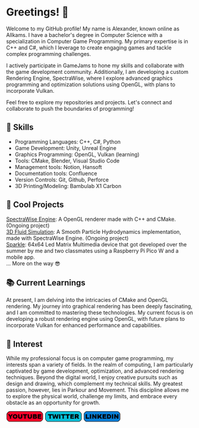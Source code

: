 # Greetings! 👋
Welcome to my GitHub profile! My name is Alexander, known online as Allkams. I have a bachelor's degree in Computer Science with a specialization in Computer Game Programming. My primary expertise is in C++ and C#, which I leverage to create engaging games and tackle complex programming challenges.

I actively participate in GameJams to hone my skills and collaborate with the game development community. Additionally, I am developing a custom Rendering Engine, SpectraWise, where I explore advanced graphics programming and optimization solutions using OpenGL, with plans to incorporate Vulkan.

Feel free to explore my repositories and projects. Let's connect and collaborate to push the boundaries of programming!

## 💼 Skills
- Programming Languages: C++, C#, Python
- Game Development: Unity, Unreal Engine
- Graphics Programming: OpenGL, Vulkan (learning)
- Tools: CMake, Blender, Visual Studio Code
- Management tools: Notion, Hansoft
- Documentation tools: Confluence
- Version Controls: Git, Github, Perforce
- 3D Printing/Modeling: Bambulab X1 Carbon

## 📂 Cool Projects
[SpectraWise Engine](https://github.com/Allkams/SpectraWise-Engine): A OpenGL renderer made with C++ and CMake. (Ongoing project)  
[3D Fluid Simulation](https://github.com/Allkams/Fluid-Simulation-3D): A Smooth Particle Hydrodynamics implementation, made with SpectraWise Engine. (Ongoing project)  
[Sparkle](https://github.com/berwil-1/SparklePico): 64x64 Led Matrix Multimedia device that got developed over the summer by me and two classmates using a Raspberry Pi Pico W and a mobile app.  
... More on the way 😎

## 📚 Current Learnings 
At present, I am delving into the intricacies of CMake and OpenGL rendering. My journey into graphical rendering has been deeply fascinating, and I am committed to mastering these technologies. My current focus is on developing a robust rendering engine using OpenGL, with future plans to incorporate Vulkan for enhanced performance and capabilities.

## 🎨 Interest 
While my professional focus is on computer game programming, my interests span a variety of fields. In the realm of computing, I am particularly captivated by game development, optimization, and advanced rendering techniques. Beyond the digital world, I enjoy creative pursuits such as design and drawing, which complement my technical skills. My greatest passion, however, lies in Parkour and Movement. This discipline allows me to explore the physical world, challenge my limits, and embrace every obstacle as an opportunity for growth.

[![](https://github.com/Allkams/Allkams/blob/main/img/Youtube.png)](https://www.youtube.com/channel/UC3mUg0X1zrp-xnoNbtFm7bQ)
[![](https://github.com/Allkams/Allkams/blob/main/img/Twitter.png)](https://twitter.com/Allkams)
[![](https://github.com/Allkams/Allkams/blob/main/img/LinkedIn.png)](https://www.linkedin.com/in/alexander-marklund-95b0b821b/)
